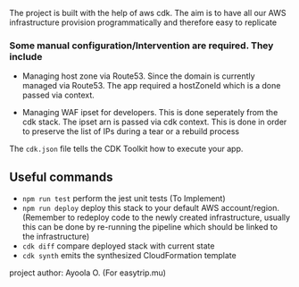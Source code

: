 The project is built with the help of aws cdk. The aim is to have all our AWS infrastructure provision programmatically and therefore easy to replicate

### Some manual configuration/Intervention are required. They include
- Managing host zone via Route53. Since the domain is currently managed via Route53. The app required a hostZoneId which is a done passed via context.

- Managing WAF ipset for developers. This is done seperately from the cdk stack. The ipset arn is passed via cdk context. This is done in order to preserve the list of IPs during a tear or a rebuild process 


The `cdk.json` file tells the CDK Toolkit how to execute your app.

## Useful commands

* `npm run test`    perform the jest unit tests (To Implement)
* `npm run deploy`      deploy this stack to your default AWS account/region. (Remember to redeploy code to the newly created infrastructure, usually this can be done by re-running the pipeline which should be linked to the infrastructure)
* `cdk diff`        compare deployed stack with current state
* `cdk synth`       emits the synthesized CloudFormation template



project author: Ayoola O. (For easytrip.mu)
